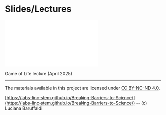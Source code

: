 # Slides/Lectures

<object data="GameOfLife.pd f" type="application/pdf" width="400%" >
 <embed src="GameOfLife.pdf ">
 <p>
  Game of Life lecture (April 2025)
 </p>
 </embed>
</object>


---

The materials available in this project are licensed under [CC BY-NC-ND 4.0](https://creativecommons.org/licenses/by-nc-nd/4.0/deed.en).

[https://labs-linc-stem.github.io/Breaking-Barriers-to-Science/](https://labs-linc-stem.github.io/Breaking-Barriers-to-Science/) -- (c) Luciana Baruffaldi
